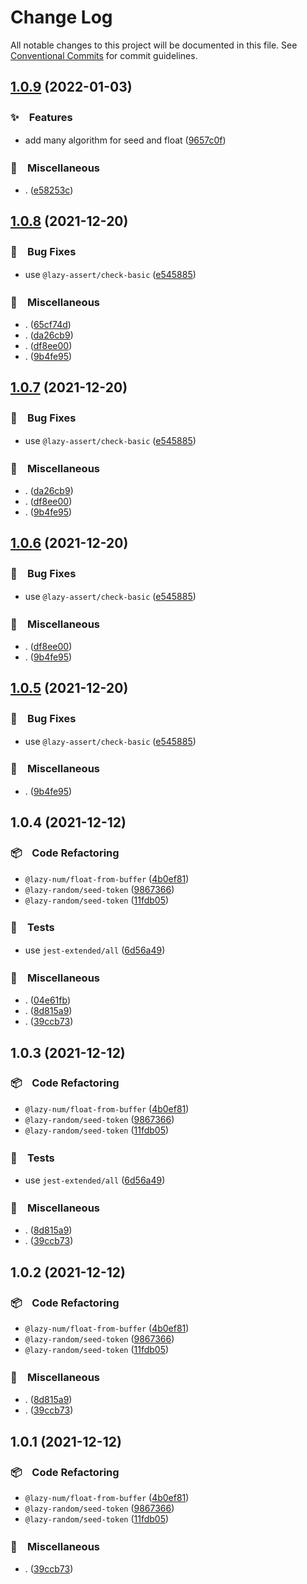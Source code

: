 # Change Log

All notable changes to this project will be documented in this file.
See [Conventional Commits](https://conventionalcommits.org) for commit guidelines.

## [1.0.9](https://github.com/bluelovers/ws-random/compare/@lazy-random/seed-token@1.0.8...@lazy-random/seed-token@1.0.9) (2022-01-03)


### ✨　Features

* add many algorithm for seed and float ([9657c0f](https://github.com/bluelovers/ws-random/commit/9657c0f307e41178ac2402c9bf088761c3ca7ed8))


### 🔖　Miscellaneous

* . ([e58253c](https://github.com/bluelovers/ws-random/commit/e58253c60984cc3947069ea4ae2eb1924cd2940e))





## [1.0.8](https://github.com/bluelovers/ws-random/compare/@lazy-random/seed-token@1.0.4...@lazy-random/seed-token@1.0.8) (2021-12-20)


### 🐛　Bug Fixes

* use `@lazy-assert/check-basic` ([e545885](https://github.com/bluelovers/ws-random/commit/e545885064f56f7b9d0ad0345e164fcfce007473))


### 🔖　Miscellaneous

* . ([65cf74d](https://github.com/bluelovers/ws-random/commit/65cf74d7a39b1399cff63dd748ea79d8c0fb9a85))
* . ([da26cb9](https://github.com/bluelovers/ws-random/commit/da26cb9a5e422be346b27b7ff834d2a1a3bbe434))
* . ([df8ee00](https://github.com/bluelovers/ws-random/commit/df8ee0035628a6e2ca218f15429ab85880721f73))
* . ([9b4fe95](https://github.com/bluelovers/ws-random/commit/9b4fe95e0adbf7e8925b09457f1df79da4fc6a07))





## [1.0.7](https://github.com/bluelovers/ws-random/compare/@lazy-random/seed-token@1.0.4...@lazy-random/seed-token@1.0.7) (2021-12-20)


### 🐛　Bug Fixes

* use `@lazy-assert/check-basic` ([e545885](https://github.com/bluelovers/ws-random/commit/e545885064f56f7b9d0ad0345e164fcfce007473))


### 🔖　Miscellaneous

* . ([da26cb9](https://github.com/bluelovers/ws-random/commit/da26cb9a5e422be346b27b7ff834d2a1a3bbe434))
* . ([df8ee00](https://github.com/bluelovers/ws-random/commit/df8ee0035628a6e2ca218f15429ab85880721f73))
* . ([9b4fe95](https://github.com/bluelovers/ws-random/commit/9b4fe95e0adbf7e8925b09457f1df79da4fc6a07))





## [1.0.6](https://github.com/bluelovers/ws-random/compare/@lazy-random/seed-token@1.0.4...@lazy-random/seed-token@1.0.6) (2021-12-20)


### 🐛　Bug Fixes

* use `@lazy-assert/check-basic` ([e545885](https://github.com/bluelovers/ws-random/commit/e545885064f56f7b9d0ad0345e164fcfce007473))


### 🔖　Miscellaneous

* . ([df8ee00](https://github.com/bluelovers/ws-random/commit/df8ee0035628a6e2ca218f15429ab85880721f73))
* . ([9b4fe95](https://github.com/bluelovers/ws-random/commit/9b4fe95e0adbf7e8925b09457f1df79da4fc6a07))





## [1.0.5](https://github.com/bluelovers/ws-random/compare/@lazy-random/seed-token@1.0.4...@lazy-random/seed-token@1.0.5) (2021-12-20)


### 🐛　Bug Fixes

* use `@lazy-assert/check-basic` ([e545885](https://github.com/bluelovers/ws-random/commit/e545885064f56f7b9d0ad0345e164fcfce007473))


### 🔖　Miscellaneous

* . ([9b4fe95](https://github.com/bluelovers/ws-random/commit/9b4fe95e0adbf7e8925b09457f1df79da4fc6a07))





## 1.0.4 (2021-12-12)


### 📦　Code Refactoring

* `@lazy-num/float-from-buffer` ([4b0ef81](https://github.com/bluelovers/ws-random/commit/4b0ef811905c5153446c766c1c33d410594d3baf))
* `@lazy-random/seed-token` ([9867366](https://github.com/bluelovers/ws-random/commit/986736639c0dd9860d4d66535703f3bd5042cdb7))
* `@lazy-random/seed-token` ([11fdb05](https://github.com/bluelovers/ws-random/commit/11fdb0507f466204f7c2fe2135febfff77000a96))


### 🚨　Tests

* use `jest-extended/all` ([6d56a49](https://github.com/bluelovers/ws-random/commit/6d56a49e94ec701cd8744632a04871cba4e59ea8))


### 🔖　Miscellaneous

* . ([04e61fb](https://github.com/bluelovers/ws-random/commit/04e61fb160f654f1f2f6efe95f63d900ed2449e3))
* . ([8d815a9](https://github.com/bluelovers/ws-random/commit/8d815a9451f12cabc9b81680e463d429c45f2506))
* . ([39ccb73](https://github.com/bluelovers/ws-random/commit/39ccb73aa868cbcae72f35297cc52e41c2ff9d34))





## 1.0.3 (2021-12-12)


### 📦　Code Refactoring

* `@lazy-num/float-from-buffer` ([4b0ef81](https://github.com/bluelovers/ws-random/commit/4b0ef811905c5153446c766c1c33d410594d3baf))
* `@lazy-random/seed-token` ([9867366](https://github.com/bluelovers/ws-random/commit/986736639c0dd9860d4d66535703f3bd5042cdb7))
* `@lazy-random/seed-token` ([11fdb05](https://github.com/bluelovers/ws-random/commit/11fdb0507f466204f7c2fe2135febfff77000a96))


### 🚨　Tests

* use `jest-extended/all` ([6d56a49](https://github.com/bluelovers/ws-random/commit/6d56a49e94ec701cd8744632a04871cba4e59ea8))


### 🔖　Miscellaneous

* . ([8d815a9](https://github.com/bluelovers/ws-random/commit/8d815a9451f12cabc9b81680e463d429c45f2506))
* . ([39ccb73](https://github.com/bluelovers/ws-random/commit/39ccb73aa868cbcae72f35297cc52e41c2ff9d34))





## 1.0.2 (2021-12-12)


### 📦　Code Refactoring

* `@lazy-num/float-from-buffer` ([4b0ef81](https://github.com/bluelovers/ws-random/commit/4b0ef811905c5153446c766c1c33d410594d3baf))
* `@lazy-random/seed-token` ([9867366](https://github.com/bluelovers/ws-random/commit/986736639c0dd9860d4d66535703f3bd5042cdb7))
* `@lazy-random/seed-token` ([11fdb05](https://github.com/bluelovers/ws-random/commit/11fdb0507f466204f7c2fe2135febfff77000a96))


### 🔖　Miscellaneous

* . ([8d815a9](https://github.com/bluelovers/ws-random/commit/8d815a9451f12cabc9b81680e463d429c45f2506))
* . ([39ccb73](https://github.com/bluelovers/ws-random/commit/39ccb73aa868cbcae72f35297cc52e41c2ff9d34))





## 1.0.1 (2021-12-12)


### 📦　Code Refactoring

* `@lazy-num/float-from-buffer` ([4b0ef81](https://github.com/bluelovers/ws-random/commit/4b0ef811905c5153446c766c1c33d410594d3baf))
* `@lazy-random/seed-token` ([9867366](https://github.com/bluelovers/ws-random/commit/986736639c0dd9860d4d66535703f3bd5042cdb7))
* `@lazy-random/seed-token` ([11fdb05](https://github.com/bluelovers/ws-random/commit/11fdb0507f466204f7c2fe2135febfff77000a96))


### 🔖　Miscellaneous

* . ([39ccb73](https://github.com/bluelovers/ws-random/commit/39ccb73aa868cbcae72f35297cc52e41c2ff9d34))
